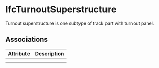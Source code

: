IfcTurnoutSuperstructure
========================
Turnout superstructure is one subtype of track part with turnout panel.


Associations
------------
| Attribute   | Description   |
|-------------|---------------|
|             |               |
|             |               |

